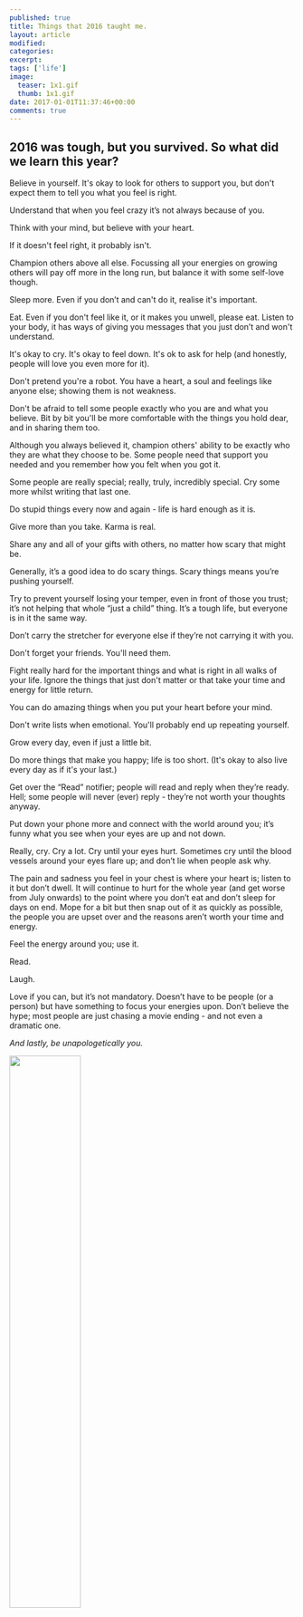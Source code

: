 ```yaml
---
published: true
title: Things that 2016 taught me.
layout: article
modified:
categories:
excerpt:
tags: ['life']
image:
  teaser: 1x1.gif
  thumb: 1x1.gif
date: 2017-01-01T11:37:46+00:00
comments: true
---
```


## 2016 was tough, but you survived. So what did we learn this year?

Believe in yourself. It's okay to look for others to support you, but don't expect them to tell you what you feel is right.

Understand that when you feel crazy it’s not always because of you.

Think with your mind, but believe with your heart.

If it doesn't feel right, it probably isn't.

Champion others above all else. Focussing all your energies on growing others will pay off more in the long run, but balance it with some self-love though.

Sleep more. Even if you don’t and can't do it, realise it's important.

Eat. Even if you don't feel like it, or it makes you unwell, please eat. Listen to your body, it has ways of giving you messages that you just don’t and won't understand.

It's okay to cry. It's okay to feel down. It's ok to ask for help (and honestly, people will love you even more for it).

Don't pretend you're a robot. You have a heart, a soul and feelings like anyone else; showing them is not weakness.

Don't be afraid to tell some people exactly who you are and what you believe. Bit by bit you'll be more comfortable with the things you hold dear, and in sharing them too.

Although you always believed it, champion others' ability to be exactly who they are what they choose to be. Some people need that support you needed and you remember how you felt when you got it.

Some people are really special; really, truly, incredibly special. Cry some more whilst writing that last one.

Do stupid things every now and again - life is hard enough as it is.

Give more than you take. Karma is real.

Share any and all of your gifts with others, no matter how scary that might be.

Generally, it’s a good idea to do scary things. Scary things means you’re pushing yourself.

Try to prevent yourself losing your temper, even in front of those you trust; it’s not helping that whole “just a child” thing. It’s a tough life, but everyone is in it the same way.

Don’t carry the stretcher for everyone else if they’re not carrying it with you.

Don't forget your friends. You'll need them.

Fight really hard for the important things and what is right in all walks of your life. Ignore the things that just don't matter or that take your time and energy for little return.

You can do amazing things when you put your heart before your mind.

Don't write lists when emotional. You'll probably end up repeating yourself.

Grow every day, even if just a little bit.

Do more things that make you happy; life is too short. (It's okay to also live every day as if it's your last.)

Get over the “Read” notifier; people will read and reply when they’re ready. Hell; some people will never (ever) reply - they’re not worth your thoughts anyway.

Put down your phone more and connect with the world around you; it’s funny what you see when your eyes are up and not down.

Really, cry. Cry a lot. Cry until your eyes hurt. Sometimes cry until the blood vessels around your eyes flare up; and don’t lie when people ask why.

The pain and sadness you feel in your chest is where your heart is; listen to it but don’t dwell. It will continue to hurt for the whole year (and get worse from July onwards) to the point where you don’t eat and don’t sleep for days on end. Mope for a bit but then snap out of it as quickly as possible, the people you are upset over and the reasons aren’t worth your time and energy.

Feel the energy around you; use it.

Read.

Laugh.

Love if you can, but it’s not mandatory. Doesn’t have to be people (or a person) but have something to focus your energies upon. Don’t believe the hype; most people are just chasing a movie ending - and not even a dramatic one.

*And lastly, be unapologetically you.*

<img src="https://lh3.googleusercontent.com/S_dsA5CFzCxOfStZZMLZL1oIYdGnAOyMuhZqzZE7gJVx5lIcrAg4HiKSdST5kk8xXlBqkj4ZOrnlb9fX2d4csolFe8c985U1GH8w76gZNPCKVcz1_sPRZ3lQAYckMVlrRfppw3E=w1166-h1554-no" style="width:50%;" />
